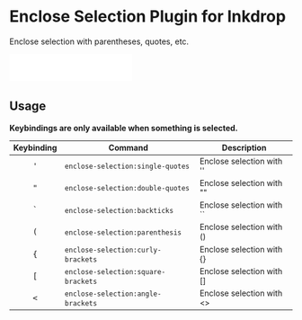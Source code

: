 # Enclose Selection Plugin for Inkdrop

Enclose selection with parentheses, quotes, etc.

![demo](./media/demo.gif)

## Usage

**Keybindings are only available when something is selected.**

| Keybinding                                                              | Command                             | Description                 |
| ----------------------------------------------------------------------- | ----------------------------------- | --------------------------- |
| <div style="display: flex; justify-content: center"><kbd>'</kbd></div>  | `enclose-selection:single-quotes`   | Enclose selection with ''   |
| <div style="display: flex; justify-content: center"><kbd>"</kbd></div>  | `enclose-selection:double-quotes`   | Enclose selection with ""   |
| <div style="display: flex; justify-content: center"><kbd>\`</kbd></div> | `enclose-selection:backticks`       | Enclose selection with \`\` |
| <div style="display: flex; justify-content: center"><kbd>\(</kbd></div> | `enclose-selection:parenthesis`     | Enclose selection with \(\) |
| <div style="display: flex; justify-content: center"><kbd>\{</kbd></div> | `enclose-selection:curly-brackets`  | Enclose selection with \{\} |
| <div style="display: flex; justify-content: center"><kbd>\[</kbd></div> | `enclose-selection:square-brackets` | Enclose selection with \[\] |
| <div style="display: flex; justify-content: center"><kbd><</kbd></div>  | `enclose-selection:angle-brackets`  | Enclose selection with <>   |

